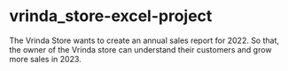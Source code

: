 # vrinda_store-excel-project
The Vrinda Store wants to create an annual sales report for 2022. So that, the owner of the Vrinda store can understand their customers and grow more sales in 2023.
